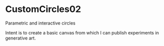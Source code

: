 CustomCircles02
===============

Parametric and interactive circles

Intent is to create a basic canvas from which I can publish experiments in generative art.
